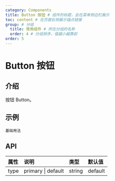 ```yaml
---
category: Components
title: Button 按钮 # 组件的标题，会在菜单侧边栏展示
toc: content # 在页面右侧展示锚点链接
group: # 分组
  title: 常用组件 # 所在分组的名称
  order: 4 # 分组排序，值越小越靠前
order: 5    
---
```


# Button 按钮

## 介绍

按钮 Button。

## 示例 

<!-- 可以通过code加载示例代码，dumi会帮我们做解析 -->
<code src="./demo/base.tsx">基础用法</code>

## API

<!-- 会生成API表格 -->
| 属性 | 	说明                   | 类型   | 默认值 |
| :---- | :---------------------- | :-------- | :---- |
| type | primary \| default | string   | default |